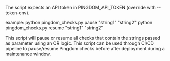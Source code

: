 The script expects an API token in PINGDOM_API_TOKEN (override with --token-env).

example:
python pingdom_checks.py pause "string1" "string2"
python pingdom_checks.py resume "string1" "string2"

This script will pause or resume all checks that contain the strings passed as parameter using an OR logic. This script can be used through CI/CD pipeline to pause/resume Pingdom checks before after deployment during a maintenance window.